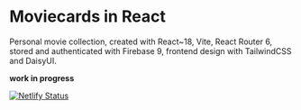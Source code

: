 # Moviecards in React

Personal movie collection, created with React~18, Vite, React Router 6, stored and authenticated with Firebase 9, frontend design with TailwindCSS and DaisyUI.

**work in progress**

[![Netlify Status](https://api.netlify.com/api/v1/badges/e6344c26-5e5f-47cb-9aef-336c5ee5ecd0/deploy-status)](https://app.netlify.com/sites/moviecards-react/deploys)
